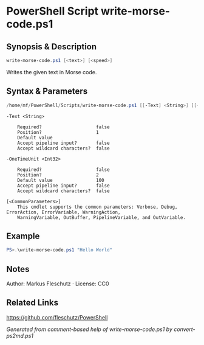 # PowerShell Script write-morse-code.ps1

## Synopsis & Description
```powershell
write-morse-code.ps1 [<text>] [<speed>]
```

Writes the given text in Morse code.

## Syntax & Parameters
```powershell
/home/mf/PowerShell/Scripts/write-morse-code.ps1 [[-Text] <String>] [[-OneTimeUnit] <Int32>] [<CommonParameters>]
```

```
-Text <String>
    
    Required?                    false
    Position?                    1
    Default value                
    Accept pipeline input?       false
    Accept wildcard characters?  false
```

```
-OneTimeUnit <Int32>
    
    Required?                    false
    Position?                    2
    Default value                100
    Accept pipeline input?       false
    Accept wildcard characters?  false
```

```
[<CommonParameters>]
    This cmdlet supports the common parameters: Verbose, Debug, ErrorAction, ErrorVariable, WarningAction, 
    WarningVariable, OutBuffer, PipelineVariable, and OutVariable.
```

## Example
```powershell
PS>.\write-morse-code.ps1 "Hello World"
```


## Notes
Author: Markus Fleschutz · License: CC0

## Related Links
https://github.com/fleschutz/PowerShell

*Generated from comment-based help of write-morse-code.ps1 by convert-ps2md.ps1*
